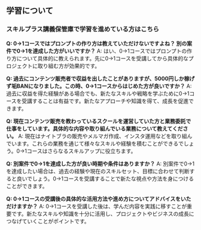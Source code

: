 ## 学習について
### スキルプラス講義保管庫で学習を進めている方はこちら

**Q: 0→1コースではプロンプトの作り方は教えていただけないですよね？ 別の案件で0→1を達成した方がいいですか？**
A: はい、0→1コースではプロンプトの作り方について具体的に教えられます。先に0→1コースを受講してから具体的なプロジェクトに取り組む方が効果的です。

**Q: 過去にコンテンツ販売者で収益を出したことがありますが、5000円しか稼げず垢BANになりました。この時、0→1コースからはじめた方が良いですか？**
A: 過去に収益を得た経験がある場合でも、新たなスキルや戦略を学ぶために0→1コースを受講することは有益です。新たなアプローチや知識を得て、成長を促進できます。

**Q: 現在コンテンツ販売を教わっているスクールを運営していた方と業務委託で仕事をしています。具体的な内容や取り組んでいる業務について教えてください。**
A: 現在はナイトブラの販売やメルマガ作成、インスタ運用などを取り組んでいます。これらの業務を通じて様々なスキルや経験を積むことができるでしょう。0→1コースはさらなるスキルアップに役立ちます。

**Q: 別案件で0→1を達成した方が良い時期や条件はありますか？**
A: 別案件で0→1を達成したい場合は、過去の経験や現在のスキルセット、目標に合わせて判断すると良いでしょう。0→1コースを受講することで新たな視点や方法を身につけることができます。

**Q: 0→1コースの受講後の具体的な活用方法や進め方についてアドバイスをいただけますか？**
A: 0→1コースを受講した後は、学んだ内容を実践に移すことが重要です。新たなスキルや知識を十分に活用し、プロジェクトやビジネスの成長につなげていくことがポイントです。
